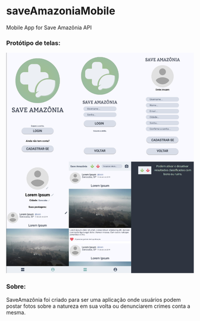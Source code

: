 # saveAmazoniaMobile
Mobile App for Save Amazônia API

### Protótipo de telas:

![SaveAmazônia Screens Prototype](/docs/projetoSA.png)


### Sobre:

SaveAmazônia foi criado para ser uma aplicação onde usuários podem postar fotos sobre a natureza em sua volta ou denunciarem crimes conta a mesma.
